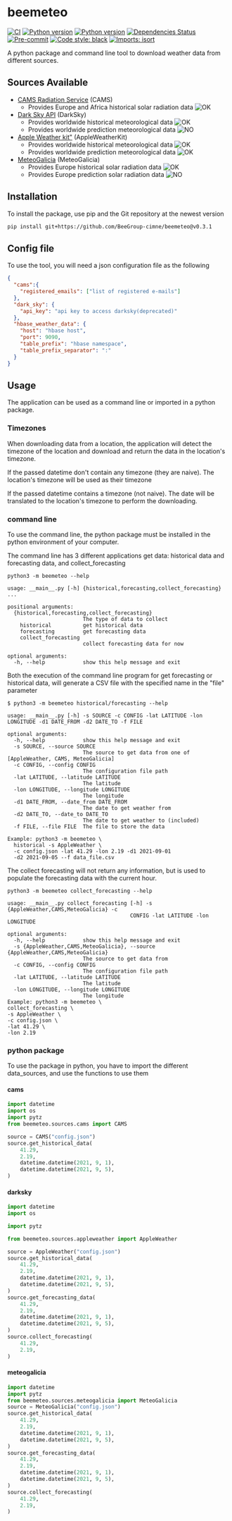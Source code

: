 # beemeteo

[![CI](https://github.com/beedata-analytics/beemeteo/actions/workflows/main.yml/badge.svg)](https://github.com/beedata-analytics/beemeteo/actions/workflows/main.yml)
[![Python version](https://img.shields.io/badge/python-2.7-blue)](https://img.shields.io/badge/python-2.7-blue)
[![Python version](https://img.shields.io/badge/python-3.8-blue)](https://img.shields.io/badge/python-3.8-blue)
[![Dependencies Status](https://img.shields.io/badge/dependencies-up%20to%20date-brightgreen.svg)](https://github.com/beedata-analytics/beedatadis/pulls?utf8=%E2%9C%93&q=is%3Apr%20author%3Aapp%2Fdependabot)
[![Pre-commit](https://img.shields.io/badge/pre--commit-enabled-brightgreen?logo=pre-commit&logoColor=white)](https://github.com/beedata-analytics/beedatadis/blob/master/.pre-commit-config.yaml)
[![Code style: black](https://img.shields.io/badge/code%20style-black-000000.svg)](https://github.com/psf/black)
[![Imports: isort](https://img.shields.io/badge/%20imports-isort-%231674b1?style=flat&labelColor=ef8336)](https://pycqa.github.io/isort/)


A python package and command line tool to download weather data from different sources.

## Sources Available

- [CAMS Radiation Service](http://www.soda-pro.com/web-services/radiation/cams-radiation-service/info) (CAMS)
  - Provides Europe and Africa historical solar radiation data ![OK](https://img.shields.io/badge/-OK-green)
- [Dark Sky API](https://darksky.net/dev) (DarkSky)
  - Provides worldwide historical meteorological data ![OK](https://img.shields.io/badge/-deprecated-red)
  - Provides worldwide prediction meteorological data ![NO](https://img.shields.io/badge/-deprecated-red)
- [Apple Weather kit"](https://developer.apple.com/weatherkit/) (AppleWeatherKit)
  - Provides worldwide historical meteorological data ![OK](https://img.shields.io/badge/-OK-green)
  - Provides worldwide prediction meteorological data ![OK](https://img.shields.io/badge/-OK-green)
- [MeteoGalicia](http://mandeo.meteogalicia.es) (MeteoGalicia)
  - Provides Europe historical solar radiation data ![OK](https://img.shields.io/badge/-OK-green)
  - Provides Europe prediction solar radiation data ![NO](https://img.shields.io/badge/-OK-green)
## Installation

To install the package, use pip and the Git repository at the newest version

```bash
pip install git+https://github.com/BeeGroup-cimne/beemeteo@v0.3.1
```

## Config file
To use the tool, you will need a json configuration file as the following
```json
{
  "cams":{
    "registered_emails": ["list of registered e-mails"]
  },
  "dark_sky": {
    "api_key": "api key to access darksky(deprecated)"
  },
  "hbase_weather_data": {
    "host": "hbase host",
    "port": 9090,
    "table_prefix": "hbase namespace",
    "table_prefix_separator": ":"
  }
}
```
## Usage
The application can be used as a command line or imported in a python package.

### Timezones

When downloading data from a location, the application will detect the timezone of the location and download and return the data in the location's timezone.

If the passed datetime don't contain any timezone (they are naive). The location's timezone will be used as their timezone

If the passed datetime contains a timezone (not naive). The date will be translated to the location's timezone to perform the downloading.

### command line

To use the command line, the python package must be installed in the python environment of your computer. 

The command line has 3 different applications get data: historical data and forecasting data, and collect_forecasting

```console
python3 -m beemeteo --help

usage: __main__.py [-h] {historical,forecasting,collect_forecasting} ...

positional arguments:
  {historical,forecasting,collect_forecasting}
                        The type of data to collect
    historical          get historical data
    forecasting         get forecasting data
    collect_forecasting
                        collect forecasting data for now

optional arguments:
  -h, --help            show this help message and exit

```

Both the execution of the command line program for get forecasting or historical data, will generate a CSV file with the specified name in the "file" parameter
```console
$ python3 -m beemeteo historical/forecasting --help

usage: __main__.py [-h] -s SOURCE -c CONFIG -lat LATITUDE -lon LONGITUDE -d1 DATE_FROM -d2 DATE_TO -f FILE

optional arguments:
  -h, --help            show this help message and exit
  -s SOURCE, --source SOURCE
                        The source to get data from one of [AppleWeather, CAMS, MeteoGalicia]
  -c CONFIG, --config CONFIG
                        The configuration file path
  -lat LATITUDE, --latitude LATITUDE
                        The latitude
  -lon LONGITUDE, --longitude LONGITUDE
                        The longitude
  -d1 DATE_FROM, --date_from DATE_FROM
                        The date to get weather from
  -d2 DATE_TO, --date_to DATE_TO
                        The date to get weather to (included)
  -f FILE, --file FILE  The file to store the data

Example: python3 -m beemeteo \
  historical -s AppleWeather \
  -c config.json -lat 41.29 -lon 2.19 -d1 2021-09-01 
  -d2 2021-09-05 --f data_file.csv
```
The collect forecasting will not return any information, but is used to populate the forecasting data with the current hour.

```console
python3 -m beemeteo collect_forecasting --help

usage: __main__.py collect_forecasting [-h] -s {AppleWeather,CAMS,MeteoGalicia} -c
                                       CONFIG -lat LATITUDE -lon LONGITUDE

optional arguments:
  -h, --help            show this help message and exit
  -s {AppleWeather,CAMS,MeteoGalicia}, --source {AppleWeather,CAMS,MeteoGalicia}
                        The source to get data from
  -c CONFIG, --config CONFIG
                        The configuration file path
  -lat LATITUDE, --latitude LATITUDE
                        The latitude
  -lon LONGITUDE, --longitude LONGITUDE
                        The longitude
Example: python3 -m beemeteo \
collect_forecasting \
-s AppleWeather \
-c config.json \
-lat 41.29 \
-lon 2.19 

```


### python package
To use the package in python, you have to import the different data_sources, and use the functions to use them

#### cams

```python
import datetime
import os
import pytz
from beemeteo.sources.cams import CAMS

source = CAMS("config.json")
source.get_historical_data(
    41.29,
    2.19,
    datetime.datetime(2021, 9, 1),
    datetime.datetime(2021, 9, 5),
)
```

#### darksky

```python
import datetime
import os

import pytz

from beemeteo.sources.appleweather import AppleWeather

source = AppleWeather("config.json")
source.get_historical_data(
    41.29,
    2.19,
    datetime.datetime(2021, 9, 1),
    datetime.datetime(2021, 9, 5),
)
source.get_forecasting_data(
    41.29,
    2.19,
    datetime.datetime(2021, 9, 1),
    datetime.datetime(2021, 9, 5),
)
source.collect_forecasting(
    41.29,
    2.19,
)
```

#### meteogalicia

```python
import datetime
import pytz
from beemeteo.sources.meteogalicia import MeteoGalicia
source = MeteoGalicia("config.json")
source.get_historical_data(
    41.29,
    2.19,
    datetime.datetime(2021, 9, 1),
    datetime.datetime(2021, 9, 5),
)
source.get_forecasting_data(
    41.29,
    2.19,
    datetime.datetime(2021, 9, 1),
    datetime.datetime(2021, 9, 5),
)
source.collect_forecasting(
    41.29,
    2.19,
)
```
